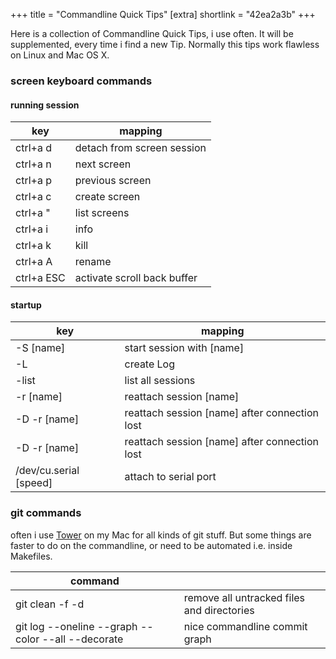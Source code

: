 +++
title = "Commandline Quick Tips"
[extra]
shortlink = "42ea2a3b"
+++

Here is a collection of Commandline Quick Tips, i use often. It will be supplemented, every time i
find a new Tip. Normally this tips work flawless on Linux and Mac OS X.

### screen keyboard commands

#### running session

<table>
	<thead>
		<tr><th>key</th><th>mapping</th></tr>
	</thead>
	<tbody>
		<tr><td>ctrl+a d</td><td>detach from screen session</td></tr>
		<tr><td>ctrl+a n</td><td>next screen</td></tr>
		<tr><td>ctrl+a p</td><td>previous screen</td></tr>
		<tr><td>ctrl+a c</td><td>create screen</td></tr>
		<tr><td>ctrl+a "</td><td>list screens</td></tr>
		<tr><td>ctrl+a i</td><td>info</td></tr>
		<tr><td>ctrl+a k</td><td>kill</td></tr>
		<tr><td>ctrl+a A</td><td>rename</td></tr>
		<tr><td>ctrl+a ESC</td><td>activate scroll back buffer</td></tr>
	</tbody>
</table>

#### startup

<table>
	<thead>
		<tr><th>key</th><th>mapping</th></tr>
	</thead>
	<tbody>
		<tr><td>-S [name]</td><td>start session with [name]</td></tr>
		<tr><td>-L</td><td>create Log</td></tr>
		<tr><td>-list</td><td>list all sessions</td></tr>
		<tr><td>-r [name]</td><td>reattach session [name]</td></tr>
		<tr><td>-D -r [name]</td><td>reattach session [name] after connection lost</td></tr>
		<tr><td>-D -r [name]</td><td>reattach session [name] after connection lost</td></tr>
		<tr><td>/dev/cu.serial [speed]</td><td>attach to serial port</td></tr>
	</tbody>
</table>

### git commands

often i use [Tower](https://www.git-tower.com/) on my Mac for all kinds of git stuff. But some
things are faster to do on the commandline, or need to be automated i.e. inside Makefiles.

<table>
	<thead>
		<tr><th>command</th><th></th></tr>
	</thead>
	<tbody>
		<tr>
			<td>git clean -f -d</td>
			<td>remove all untracked files and directories</td>
		</tr>
		<tr>
			<td>git log --oneline --graph --color --all --decorate</td>
			<td>nice commandline commit graph</td>
		</tr>
	</tbody>
</table>
